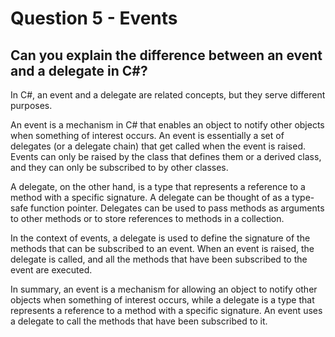 # Question 5 - Events

## Can you explain the difference between an event and a delegate in C#?

In C#, an event and a delegate are related concepts, but they serve different purposes.

An event is a mechanism in C# that enables an object to notify other objects when something of interest occurs. An event is essentially a set of delegates (or a delegate chain) that get called when the event is raised. Events can only be raised by the class that defines them or a derived class, and they can only be subscribed to by other classes.

A delegate, on the other hand, is a type that represents a reference to a method with a specific signature. A delegate can be thought of as a type-safe function pointer. Delegates can be used to pass methods as arguments to other methods or to store references to methods in a collection.

In the context of events, a delegate is used to define the signature of the methods that can be subscribed to an event. When an event is raised, the delegate is called, and all the methods that have been subscribed to the event are executed.

In summary, an event is a mechanism for allowing an object to notify other objects when something of interest occurs, while a delegate is a type that represents a reference to a method with a specific signature. An event uses a delegate to call the methods that have been subscribed to it.